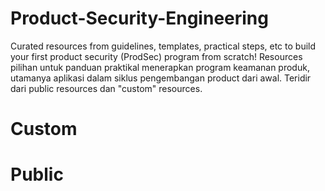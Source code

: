 # Product-Security-Engineering
Curated resources from guidelines, templates, practical steps, etc to build your first product security (ProdSec) program from scratch!
Resources pilihan untuk panduan praktikal menerapkan program keamanan produk, utamanya aplikasi dalam siklus pengembangan product dari awal.
Teridir dari public resources dan "custom" resources.

# Custom

# Public